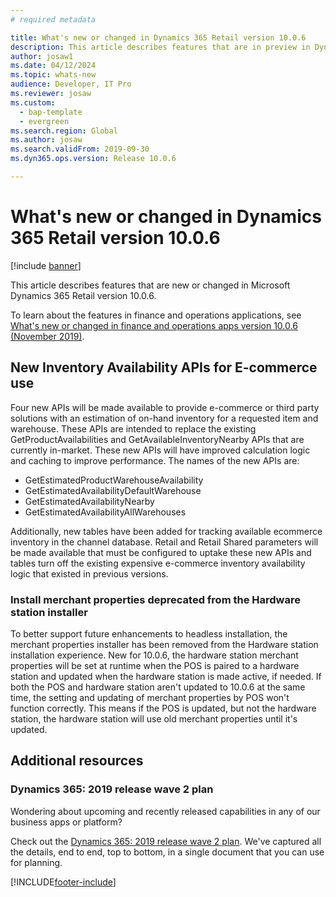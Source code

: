 ```yaml
---
# required metadata

title: What's new or changed in Dynamics 365 Retail version 10.0.6
description: This article describes features that are in preview in Dynamics 365 Retail version 10.0.6. 
author: josaw1
ms.date: 04/12/2024
ms.topic: whats-new
audience: Developer, IT Pro
ms.reviewer: josaw
ms.custom:
  - bap-template
  - evergreen
ms.search.region: Global
ms.author: josaw
ms.search.validFrom: 2019-09-30
ms.dyn365.ops.version: Release 10.0.6

---
```

# What's new or changed in Dynamics 365 Retail version 10.0.6

[!include [banner](../../includes/banner.md)]

This article describes features that are new or changed in Microsoft Dynamics 365 Retail version 10.0.6. 

To learn about the features in finance and operations applications, see [What's new or changed in finance and operations apps version 10.0.6 (November 2019)](/dynamics365/unified-operations/fin-and-ops/get-started/whats-new-changed-10-0-6).

## New Inventory Availability APIs for E-commerce use
Four new APIs will be made available to provide e-commerce or third party solutions with an estimation of on-hand inventory for a requested item and warehouse.  These APIs are intended to replace the existing GetProductAvailabilities and GetAvailableInventoryNearby APIs that are currently in-market. These new APIs will have improved calculation logic and caching to improve performance. The names of the new APIs are:
* GetEstimatedProductWarehouseAvailability
* GetEstimatedAvailabilityDefaultWarehouse
* GetEstimatedAvailabilityNearby
* GetEstimatedAvailabilityAllWarehouses

Additionally, new tables have been added for tracking available ecommerce inventory in the channel database. Retail and Retail Shared parameters will be made available that must be configured to uptake these new APIs and tables turn off the existing expensive e-commerce inventory availability logic that existed in previous versions.

### Install merchant properties deprecated from the Hardware station installer
To better support future enhancements to headless installation, the merchant properties installer has been removed from the Hardware station installation experience. New for 10.0.6, the hardware station merchant properties will be set at runtime when the POS is paired to a hardware station and updated when the hardware station is made active, if needed. If both the POS and hardware station aren't updated to 10.0.6 at the same time, the setting and updating of merchant properties by POS won't function correctly. This means if the POS is updated, but not the hardware station, the hardware station will use old merchant properties until it's updated. 

## Additional resources

### Dynamics 365: 2019 release wave 2 plan

Wondering about upcoming and recently released capabilities in any of our business apps or platform?

Check out the [Dynamics 365: 2019 release wave 2 plan](/dynamics365-release-plan/2019wave2/index). We've captured all the details, end to end, top to bottom, in a single document that you can use for planning.


[!INCLUDE[footer-include](../../includes/footer-banner.md)]
